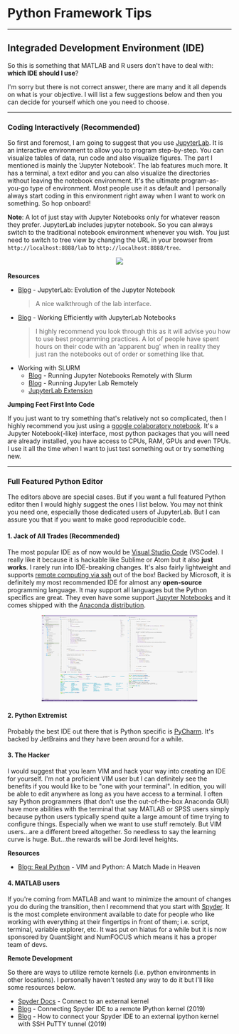 # Python Framework Tips


---
## Integraded Development Environment (IDE)

So this is something that MATLAB and R users don't have to deal with: **which IDE should I use**?

I'm sorry but there is not correct answer, there are many and it all depends on what is your objective. I will list a few suggestions below and then you can decide for yourself which one you need to choose.

---
### Coding Interactively (**Recommended**)

So first and foremost, I am going to suggest that you use [JupyterLab](https://jupyterlab.readthedocs.io/en/stable/). It is an interactive environment to allow you to program step-by-step. You can visualize tables of data, run code and also visualize figures. The part I mentioned is mainly the 'Jupyter Notebook'. The lab features much more. It has a terminal, a text editor and you can also visualize the directories without leaving the notebook environment. It's the ultimate program-as-you-go type of environment. Most people use it as default and I personally always start coding in this environment right away when I want to work on something. So hop onboard!

**Note**: A lot of just stay with Jupyter Notebooks only for whatever reason they prefer. JupyterLab includes jupyter notebook. So you can always switch to the traditional notebook environment whenever you wish. You just need to switch to tree view by changing the URL in your browser from `http://localhost:8888/lab` to `http://localhost:8888/tree`.

<center>
<img src="docs/tips/pics/jupyterlab.png" width="350">
</center>

**Resources**

* [Blog](https://towardsdatascience.com/jupyter-lab-evolution-of-the-jupyter-notebook-5297cacde6b) - JupyterLab: Evolution of the Jupyter Notebook
    > A nice walkthrough of the lab interface.
* [Blog](https://florianwilhelm.info/2018/11/working_efficiently_with_jupyter_lab/) - Working Efficiently with JupyterLab Notebooks
    > I highly recommend you look through this as it will advise you how to use best programming practices. A lot of people have spent hours on their code with an 'apparent bug' when in reality they just ran the notebooks out of order or something like that.
* Working with SLURM
    * [Blog](https://alexanderlabwhoi.github.io/post/2019-03-08_jpn-slurm/) - Running Jupyter Notebooks Remotely with Slurm
    * [Blog](https://benjlindsay.com/posts/running-jupyter-lab-remotely) - Running Jupyter Lab Remotely
    * [JupyterLab Extension](https://github.com/NERSC/jupyterlab-slurm)

**Jumping Feet First Into Code**

If you just want to try something that's relatively not so complicated, then I highly recommend you just using a [google colaboratory notebook](https://colab.research.google.com/). It's a Jupyter Notebook(-like) interface, most python packages that you will need are already installed, you have access to CPUs, RAM, GPUs and even TPUs. I use it all the time when I want to just test something out or try something new.

---
### Full Featured Python Editor

The editors above are special cases. But if you want a full featured Python editor then I would highly suggest the ones I list below. You may not think you need one, especially those dedicated users of JupyterLab. But I can assure you that if you want to make good reproducible code.


#### 1. Jack of All Trades (**Recommended**)

The most popular IDE as of now would be [Visual Studio Code](https://code.visualstudio.com/) (VSCode). I really like it because it is hackable like Sublime or Atom but it also **just works**. I rarely run into IDE-breaking changes. It's also fairly lightweight and supports [remote computing via ssh](https://code.visualstudio.com/docs/remote/ssh) out of the box! Backed by Microsoft, it is definitely my most recommended IDE for almost any **open-source** programming language. It may support all languages but the Python specifics are great. They even have some support [Jupyter Notebooks](https://code.visualstudio.com/docs/python/jupyter-support) and it comes shipped with the [Anaconda distribution](https://www.anaconda.com/distribution/).

<center>
<img src="./pics/vscode.png" width="350">
</center>

#### 2. Python Extremist

Probably the best IDE out there that is Python specific is [PyCharm](https://www.jetbrains.com/pycharm/). It's backed by JetBrains and they have been around for a while.


#### 3. The Hacker

I would suggest that you learn VIM and hack your way into creating an IDE for yourself. I'm not a proficient VIM user but I can definitely see the benefits if you would like to be "one with your terminal". In edition, you will be able to edit anywhere as long as you have access to a terminal. I often say Python programmers (that don't use the out-of-the-box Anaconda GUI) have more abilities with the terminal that say MATLAB or SPSS users simply because python users typically spend quite a large amount of time trying to configure things. Especially when we want to use stuff remotely. But VIM users...are a different breed altogether. So needless to say the learning curve is huge. But...the rewards will be Jordi level heights.

**Resources**

* [Blog: Real Python](https://realpython.com/vim-and-python-a-match-made-in-heaven/) - VIM and Python: A Match Made in Heaven 


#### 4. MATLAB users

If you're coming from MATLAB and want to minimize the amount of changes you do during the transition, then I recommend that you start with [Spyder](https://www.spyder-ide.org/). It is the most complete environment available to date for people who like working with everything at their fingertips in front of them; i.e. script, terminal, variable explorer, etc. It was put on hiatus for a while but it is now sponsored by QuantSight and NumFOCUS which means it has a proper team of devs. 


**Remote Development**

So there are ways to utilize remote kernels (i.e. python environments in other locations). I personally haven't tested any way to do it but I'll like some resources below.

* [Spyder Docs](http://docs.spyder-ide.org/ipythonconsole.html#connect-to-an-external-kernel) - Connect to an external kernel
* [Blog](https://medium.com/@halmubarak/connecting-spyder-ide-to-a-remote-ipython-kernel-25a322f2b2be) - Connecting Spyder IDE to a remote IPython kernel (2019)
* [Blog](https://medium.com/@mazzine.r/how-to-connect-your-spyder-ide-to-an-external-ipython-kernel-with-ssh-putty-tunnel-e1c679e44154) - How to connect your Spyder IDE to an external ipython kernel with SSH PuTTY tunnel (2019)
